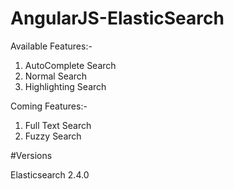 # AngularJS-ElasticSearch

Available Features:-

1. AutoComplete Search
2. Normal Search
3. Highlighting Search

Coming Features:-

1. Full Text Search
2. Fuzzy Search

#Versions

Elasticsearch
2.4.0	

